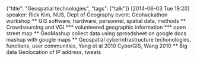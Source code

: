 {"title": "Geospatial technologies", "tags": ["talk"]}
[2014-06-03 Tue 19:20]
speaker: Rick Kim, NUS, Dept of Geography
event: Geohackathon workshop
** GIS
software, hardware, personnel, spatial data, methods
** Crowdsourcing and VGI
*** volunteered geographic information
*** open street map
** GeoMashup
collect data using spreadsheet on google docs
mashup with google maps
** Geospatial cyberinfrastructure
techonologies, functions, user communities, Yang et al 2010
CyberGIS, Wang 2010
** Big data
Geolocation of IP address, tweats
